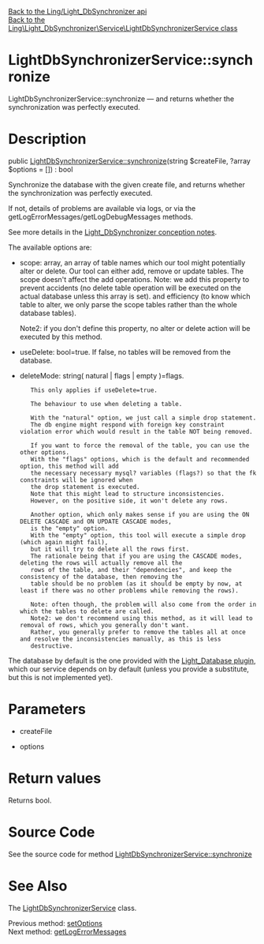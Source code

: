 [Back to the Ling/Light_DbSynchronizer api](https://github.com/lingtalfi/Light_DbSynchronizer/blob/master/doc/api/Ling/Light_DbSynchronizer.md)<br>
[Back to the Ling\Light_DbSynchronizer\Service\LightDbSynchronizerService class](https://github.com/lingtalfi/Light_DbSynchronizer/blob/master/doc/api/Ling/Light_DbSynchronizer/Service/LightDbSynchronizerService.md)


LightDbSynchronizerService::synchronize
================



LightDbSynchronizerService::synchronize — and returns whether the synchronization was perfectly executed.




Description
================


public [LightDbSynchronizerService::synchronize](https://github.com/lingtalfi/Light_DbSynchronizer/blob/master/doc/api/Ling/Light_DbSynchronizer/Service/LightDbSynchronizerService/synchronize.md)(string $createFile, ?array $options = []) : bool




Synchronize the database with the given create file,
and returns whether the synchronization was perfectly executed.

If not, details of problems are available via logs, or via the getLogErrorMessages/getLogDebugMessages methods.


See more details in the [Light_DbSynchronizer conception notes](https://github.com/lingtalfi/Light_DbSynchronizer/blob/master/doc/pages/conception-notes.md).

The available options are:

- scope: array, an array of table names which our tool might potentially alter or delete.
     Our tool can either add, remove or update tables.
     The scope doesn't affect the add operations.
     Note: we add this property to prevent accidents (no delete table operation will be executed on the actual database unless this array is set).
     and efficiency (to know which table to alter, we only parse the scope tables rather than the whole database tables).

     Note2: if you don't define this property, no alter or delete action will be executed by this method.


- useDelete: bool=true.
     If false, no tables will be removed from the database.
- deleteMode: string( natural | flags | empty )=flags.

         This only applies if useDelete=true.

         The behaviour to use when deleting a table.

         With the "natural" option, we just call a simple drop statement.
         The db engine might respond with foreign key constraint violation error which would result in the table NOT being removed.

         If you want to force the removal of the table, you can use the other options.
         With the "flags" options, which is the default and recommended option, this method will add
         the necessary necessary mysql? variables (flags?) so that the fk constraints will be ignored when
         the drop statement is executed.
         Note that this might lead to structure inconsistencies.
         However, on the positive side, it won't delete any rows.

         Another option, which only makes sense if you are using the ON DELETE CASCADE and ON UPDATE CASCADE modes,
         is the "empty" option.
         With the "empty" option, this tool will execute a simple drop (which again might fail),
         but it will try to delete all the rows first.
         The rationale being that if you are using the CASCADE modes, deleting the rows will actually remove all the
         rows of the table, and their "dependencies", and keep the consistency of the database, then removing the
         table should be no problem (as it should be empty by now, at least if there was no other problems while removing the rows).

         Note: often though, the problem will also come from the order in which the tables to delete are called.
         Note2: we don't recommend using this method, as it will lead to removal of rows, which you generally don't want.
         Rather, you generally prefer to remove the tables all at once and resolve the inconsistencies manually, as this is less
         destructive.






The database by default is the one provided with the [Light_Database plugin](https://github.com/lingtalfi/Light_Database), which our service depends on by default (unless you provide
a substitute, but this is not implemented yet).




Parameters
================


- createFile

    

- options

    


Return values
================

Returns bool.








Source Code
===========
See the source code for method [LightDbSynchronizerService::synchronize](https://github.com/lingtalfi/Light_DbSynchronizer/blob/master/Service/LightDbSynchronizerService.php#L186-L344)


See Also
================

The [LightDbSynchronizerService](https://github.com/lingtalfi/Light_DbSynchronizer/blob/master/doc/api/Ling/Light_DbSynchronizer/Service/LightDbSynchronizerService.md) class.

Previous method: [setOptions](https://github.com/lingtalfi/Light_DbSynchronizer/blob/master/doc/api/Ling/Light_DbSynchronizer/Service/LightDbSynchronizerService/setOptions.md)<br>Next method: [getLogErrorMessages](https://github.com/lingtalfi/Light_DbSynchronizer/blob/master/doc/api/Ling/Light_DbSynchronizer/Service/LightDbSynchronizerService/getLogErrorMessages.md)<br>

